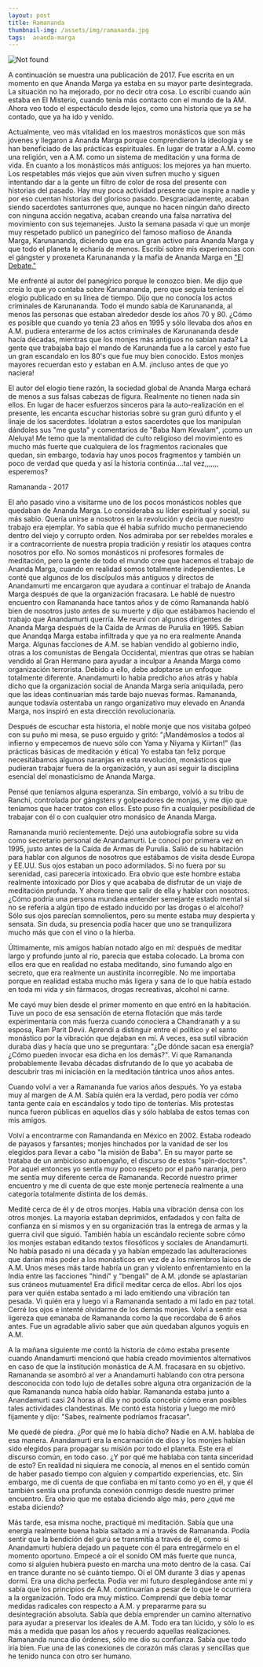 ```yaml
---
layout: post
title: Ramananda
thumbnail-img: /assets/img/ramananda.jpg
tags:  ananda-marga
---
```

<img src="{{ 'assets/img/ramananda.jpg' | relative_url }}" alt="Not found" />

A continuación se muestra una publicación de 2017.  Fue escrita en un momento en que Ananda Marga ya estaba en su mayor parte desintegrada.  La situación no ha mejorado, por no decir otra cosa.  Lo escribí cuando aún estaba en El Misterio, cuando tenía más contacto con el mundo de la AM. Ahora veo todo el espectáculo desde lejos, como una historia que ya se ha contado, que ya ha ido y venido.  

Actualmente, veo más vitalidad en los maestros monásticos que son más jóvenes y llegaron a Ananda Marga porque comprendieron la ideología y se han beneficiado de las prácticas espirituales.  En lugar de tratar a A.M. como una religión, ven a A.M. como un sistema de meditación y una forma de vida.  En cuanto a los monásticos más antiguos: los mejores ya han muerto.   Los respetables más viejos que aún viven sufren mucho y siguen intentando dar a la gente un filtro de color de rosa del presente con historias del pasado.  Hay muy poca actividad presente que inspire a nadie y por eso cuentan historias del glorioso pasado.  Desgraciadamente, acaban siendo sacerdotes santurrones que, aunque no hacen ningún daño directo con ninguna acción negativa, acaban creando una falsa narrativa del movimiento con sus tejemanejes.  Justo la semana pasada vi que un monje muy respetado publicó un panegírico del famoso mafioso de Ananda Marga, Karunananda, diciendo que era un gran activo para Ananda Marga y que todo el planeta le echaría de menos.  Escribí sobre mis experiencias con el gángster y proxeneta Karunananda y la mafia de Ananda Marga en ["El Debate."](https://williamenck.github.io/es/el-debate/) 

Me enfrenté al autor del panegírico porque le conozco bien.  Me dijo que creía lo que yo contaba sobre Karunananda, pero que seguía teniendo el elogio publicado en su línea de tiempo.  Dijo que no conocía los actos criminales de Karunananda.  Todo el mundo sabía de Karunananda, al menos las personas que estaban alrededor desde los años 70 y 80.  ¿Cómo es posible que cuando yo tenía 23 años en 1995 y sólo llevaba dos años en A.M. pudiera enterarme de los actos criminales de Karunananda desde hacía décadas, mientras que los monjes más antiguos no sabían nada?  La gente que trabajaba bajo el mando de Karunanda fue a la carcel y esto fue un gran escandalo en los 80's que fue muy bien conocido.  Estos monjes mayores recuerdan esto y estaban en A.M. ¡incluso antes de que yo naciera!

El autor del elogio tiene razón, la sociedad global de Ananda Marga echará de menos a sus falsas cabezas de figura.  Realmente no tienen nada sin ellos.  En lugar de hacer esfuerzos sinceros para la auto-realización en el presente, les encanta escuchar historias sobre su gran gurú difunto y el linaje de los sacerdotes.  Idolatran a estos sacerdotes que los manipulan dándoles sus "me gusta" y comentarios de "Baba Nam Kevalam", ¡como un Aleluya!  Me temo que la mentalidad de culto religioso del movimiento es mucho más fuerte que cualquiera de los fragmentos racionales que quedan, sin embargo, todavía hay unos pocos fragmentos y también un poco de verdad que queda y así la historia continúa....tal vez,,,,,,, esperemos?

Ramananda - 2017

El año pasado vino a visitarme uno de los pocos monásticos nobles que quedaban de Ananda Marga. Lo consideraba su líder espiritual y social, su más sabio. Quería unirse a nosotros en la revolución y decía que nuestro trabajo era ejemplar. Yo sabía que él había sufrido mucho permaneciendo dentro del viejo y corrupto orden. Nos admiraba por ser rebeldes morales e ir a contracorriente de nuestra propia tradición y resistir los ataques contra nosotros por ello. No somos monásticos ni profesores formales de meditación, pero la gente de todo el mundo cree que hacemos el trabajo de Ananda Marga, cuando en realidad somos totalmente independientes. Le conté que algunos de los discípulos más antiguos y directos de Anandamurti me encargaron que ayudara a continuar el trabajo de Ananda Marga después de que la organización fracasara. Le hablé de nuestro encuentro con Ramananda hace tantos años y de cómo Ramananda habló bien de nosotros justo antes de su muerte y dijo que estábamos haciendo el trabajo que Anandamurti querría. Me reuní con algunos dirigentes de Ananda Marga después de la Caída de Armas de Purulia en 1995. Sabían que Anandqa Marga estaba infiltrada y que ya no era realmente Ananda Marga. Algunas facciones de A.M. se habían vendido al gobierno indio, otras a los comunistas de Bengala Occidental, mientras que otras se habían vendido al Gran Hermano para ayudar a inculpar a Ananda Marga como organización terrorista. Debido a ello, debe adoptarse un enfoque totalmente diferente. Anandamurti lo había predicho años atrás y había dicho que la organización social de Ananda Marga sería aniquilada, pero que las ideas continuarían más tarde bajo nuevas formas. Ramananda, aunque todavía ostentaba un rango organizativo muy elevado en Ananda Marga, nos inspiró en esta dirección revolucionaria.

Después de escuchar esta historia, el noble monje que nos visitaba golpeó con su puño mi mesa, se puso erguido y gritó: "¡Mandémoslos a todos al infierno y empecemos de nuevo sólo con Yama y Niyama y Kiirtan!" (las prácticas básicas de meditación y ética) Yo estaba tan feliz porque necesitábamos algunos naranjas en esta revolución, monásticos que pudieran trabajar fuera de la organización, y aun así seguir la disciplina esencial del monasticismo de Ananda Marga.

Pensé que teníamos alguna esperanza. Sin embargo, volvió a su tribu de Ranchi, controlada por gángsters y golpeadores de monjas, y me dijo que teníamos que hacer tratos con ellos. Esto puso fin a cualquier posibilidad de trabajar con él o con cualquier otro monásico de Ananda Marga.

Ramananda murió recientemente. Dejó una autobiografía sobre su vida como secretario personal de Anandamurti. Le conocí por primera vez en 1995, justo antes de la Caída de Armas de Purulia. Salió de su habitación para hablar con algunos de nosotros que estábamos de visita desde Europa y EE.UU. Sus ojos estaban un poco adormilados. Si no fuera por su serenidad, casi parecería intoxicado. Era obvio que este hombre estaba realmente intoxicado por Dios y que acababa de disfrutar de un viaje de meditación profunda. Y ahora tiene que salir de ella y hablar con nosotros. ¿Cómo podría una persona mundana entender semejante estado mental si no se refería a algún tipo de estado inducido por las drogas o el alcohol? Sólo sus ojos parecían somnolientos, pero su mente estaba muy despierta y sensata. Sin duda, su presencia podía hacer que uno se tranquilizara mucho más que con el vino o la hierba.

Últimamente, mis amigos habían notado algo en mí: después de meditar largo y profundo junto al río, parecía que estaba colocado. La broma con ellos era que en realidad no estaba meditando, sino fumando algo en secreto, que era realmente un austinita incorregible. No me importaba porque en realidad estaba mucho más ligera y sana de lo que había estado en toda mi vida y sin fármacos, drogas recreativas, alcohol ni carne.

Me cayó muy bien desde el primer momento en que entró en la habitación. Tuve un poco de esa sensación de eterna flotación que más tarde experimentaría con más fuerza cuando conociera a Chandranath y a su esposa, Ram Parit Devii. Aprendí a distinguir entre el político y el santo monástico por la vibración que dejaban en mí. A veces, esa sutil vibración duraba días y hacía que uno se preguntara: "¿De dónde sacan esa energía? ¿Cómo pueden invocar esa dicha en los demás?". Vi que Ramananda probablemente llevaba décadas disfrutando de lo que yo acababa de descubrir tras mi iniciación en la meditación tántrica unos años antes.

Cuando volví a ver a Ramananda fue varios años después. Yo ya estaba muy al margen de A.M. Sabía quién era la verdad, pero podía ver cómo tanta gente caía en escándalos y todo tipo de tonterías. Mis protestas nunca fueron públicas en aquellos días y sólo hablaba de estos temas con mis amigos.

Volví a encontrarme con Ramandanda en México en 2002. Estaba rodeado de payasos y farsantes; monjes hinchados por la vanidad de ser los elegidos para llevar a cabo "la misión de Baba". En su mayor parte se trataba de un ambicioso autoengaño, el discurso de estos "spin-doctors". Por aquel entonces yo sentía muy poco respeto por el paño naranja, pero me sentía muy diferente cerca de Ramananda. Recordé nuestro primer encuentro y me di cuenta de que este monje pertenecía realmente a una categoría totalmente distinta de los demás.

Medité cerca de él y de otros monjes. Había una vibración densa con los otros monjes. La mayoría estaban deprimidos, enfadados y con falta de confianza en sí mismos y en su organización tras la entrega de armas y la guerra civil que siguió. También había un escándalo reciente sobre cómo los monjes estaban editando textos filosóficos y sociales de Anandamurti. No había pasado ni una década y ya habían empezado las adulteraciones que darían más poder a los monásticos en vez de a los miembros laicos de A.M. Unos meses más tarde habría un gran y violento enfrentamiento en la India entre las facciones "hindi" y "bengalí" de A.M. ¡donde se aplastarían sus cráneos mutuamente!  Era difícil meditar cerca de ellos. Abrí los ojos para ver quién estaba sentado a mi lado emitiendo una vibración tan pesada. Vi quién era y luego vi a Ramananda sentado a mi lado en paz total. Cerré los ojos e intenté olvidarme de los demás monjes. Volví a sentir esa ligereza que emanaba de Ramananda como la que recordaba de 6 años antes. Fue un agradable alivio saber que aún quedaban algunos yoguis en A.M.

A la mañana siguiente me contó la historia de cómo estaba presente cuando Anandamurti mencionó que había creado movimientos alternativos en caso de que la institución monástica de A.M. fracasara en su objetivo. Ramananda se asombró al ver a Anandamurti hablando con otra persona desconocida con todo lujo de detalles sobre alguna otra organización de la que Ramananda nunca había oído hablar. Ramananda estaba junto a Anandamurti casi 24 horas al día y no podía concebir cómo eran posibles tales actividades clandestinas. Me contó esta historia y luego me miró fijamente y dijo: "Sabes, realmente podríamos fracasar".

Me quedé de piedra. ¿Por qué me lo había dicho? Nadie en A.M. hablaba de esa manera. Anandamurti era la encarnación de dios y los monjes habían sido elegidos para propagar su misión por todo el planeta. Este era el discurso común, en todo caso. ¿Y por qué me hablaba con tanta sinceridad de esto? En realidad ni siquiera me conocía, al menos en el sentido común de haber pasado tiempo con alguien y compartido experiencias, etc. Sin embargo, me di cuenta de que confiaba en mí tanto como yo en él, y que él también sentía una profunda conexión conmigo desde nuestro primer encuentro. Era obvio que me estaba diciendo algo más, pero ¿qué me estaba diciendo?

Más tarde, esa misma noche, practiqué mi meditación. Sabía que una energía realmente buena había saltado a mí a través de Ramananda. Podía sentir que la bendición del gurú se transmitía a través de él, como si Anandamurti hubiera dejado un paquete con él para entregármelo en el momento oportuno. Empecé a oír el sonido OM más fuerte que nunca, como si alguien hubiera puesto en marcha una moto dentro de la casa. Caí en trance durante no sé cuánto tiempo. Oí el OM durante 3 días y apenas dormí. Era una dicha perfecta. Podía ver mi futuro desplegándose ante mí y sabía que los principios de A.M. continuarían a pesar de lo que le ocurriera a la organización. Todo era muy místico. Comprendí que debía tomar medidas radicales con respecto a A.M. y prepararme para su desintegración absoluta. Sabía que debía emprender un camino alternativo para ayudar a preservar los ideales de A.M. Todo era tan lúcido, y sólo lo es más a medida que pasan los años y recuerdo aquellas realizaciones. Ramananda nunca dio órdenes, sólo me dio su confianza. Sabía que todo iría bien. Fue una de las conexiones de corazón más claras y sencillas que he tenido nunca con otro ser humano.

